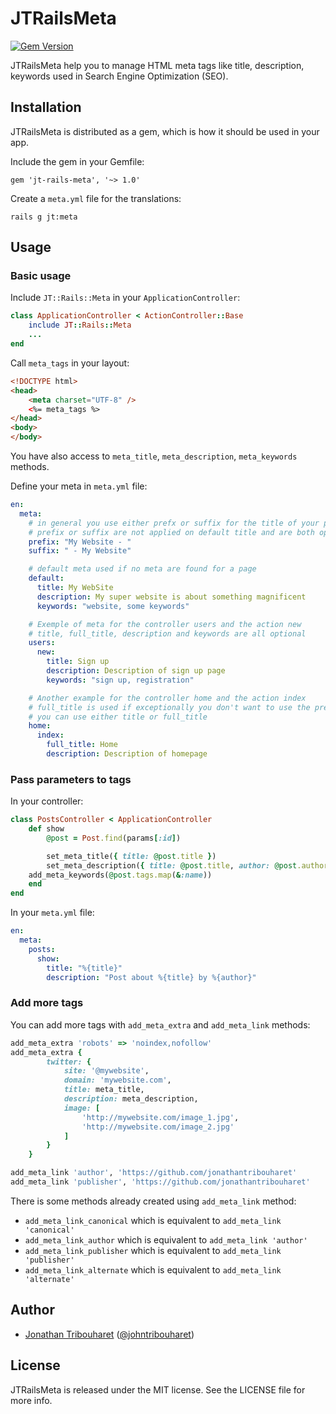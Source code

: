 # JTRailsMeta

[![Gem Version](https://badge.fury.io/rb/jt-rails-meta.svg)](http://badge.fury.io/rb/jt-rails-meta)

JTRailsMeta help you to manage HTML meta tags like title, description, keywords used in Search Engine Optimization (SEO).

## Installation

JTRailsMeta is distributed as a gem, which is how it should be used in your app.

Include the gem in your Gemfile:

    gem 'jt-rails-meta', '~> 1.0'

Create a `meta.yml` file for the translations:

	rails g jt:meta

## Usage

### Basic usage

Include `JT::Rails::Meta` in your `ApplicationController`:

```ruby
class ApplicationController < ActionController::Base
	include JT::Rails::Meta
	...
end
```

Call `meta_tags` in your layout:

```html
<!DOCTYPE html>
<head>
    <meta charset="UTF-8" />
    <%= meta_tags %>
</head>
<body>
</body>
```

You have also access to `meta_title`, `meta_description`, `meta_keywords` methods.

Define your meta in `meta.yml` file:

```yaml
en:
  meta:
    # in general you use either prefx or suffix for the title of your page
    # prefix or suffix are not applied on default title and are both optional
    prefix: "My Website - "
    suffix: " - My Website"

    # default meta used if no meta are found for a page
    default:
      title: My WebSite
      description: My super website is about something magnificent
      keywords: "website, some keywords"

    # Exemple of meta for the controller users and the action new
    # title, full_title, description and keywords are all optional
    users:
      new:
        title: Sign up
        description: Description of sign up page
        keywords: "sign up, registration"

    # Another example for the controller home and the action index
    # full_title is used if exceptionally you don't want to use the prefix or suffix
    # you can use either title or full_title
    home:
      index:
        full_title: Home
        description: Description of homepage

```

### Pass parameters to tags

In your controller:

```ruby
class PostsController < ApplicationController
	def show
		@post = Post.find(params[:id])

		set_meta_title({ title: @post.title })
		set_meta_description({ title: @post.title, author: @post.author })
    add_meta_keywords(@post.tags.map(&:name))
	end
end
```

In your `meta.yml` file:

```yaml
en:
  meta:
    posts:
      show:
        title: "%{title}"
        description: "Post about %{title} by %{author}"
```

### Add more tags

You can add more tags with `add_meta_extra` and `add_meta_link` methods:

```ruby
add_meta_extra 'robots' => 'noindex,nofollow'
add_meta_extra { 
		twitter: {
			site: '@mywebsite',
			domain: 'mywebsite.com',
			title: meta_title,
			description: meta_description,
			image: [
				'http://mywebsite.com/image_1.jpg',
				'http://mywebsite.com/image_2.jpg'
			]
		}
	}

add_meta_link 'author', 'https://github.com/jonathantribouharet'
add_meta_link 'publisher', 'https://github.com/jonathantribouharet'
```

There is some methods already created using `add_meta_link` method:
- `add_meta_link_canonical` which is equivalent to `add_meta_link 'canonical'`
- `add_meta_link_author` which is equivalent to `add_meta_link 'author'`
- `add_meta_link_publisher` which is equivalent to `add_meta_link 'publisher'`
- `add_meta_link_alternate` which is equivalent to `add_meta_link 'alternate'`

## Author

- [Jonathan Tribouharet](https://github.com/jonathantribouharet) ([@johntribouharet](https://twitter.com/johntribouharet))

## License

JTRailsMeta is released under the MIT license. See the LICENSE file for more info.
